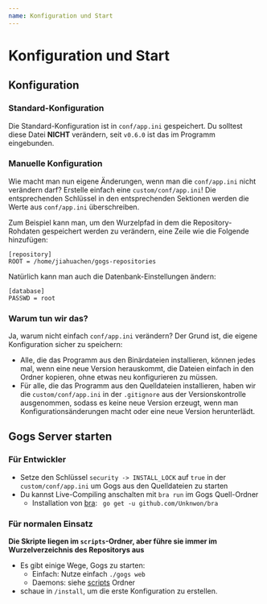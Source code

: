 ```yaml
---
name: Konfiguration und Start
---
```


# Konfiguration und Start

## Konfiguration

### Standard-Konfiguration

Die Standard-Konfiguration ist in `conf/app.ini` gespeichert. Du solltest diese Datei **NICHT** verändern, seit `v0.6.0` ist das im Programm eingebunden.

### Manuelle Konfiguration

Wie macht man nun eigene Änderungen, wenn man die `conf/app.ini` nicht verändern darf? Erstelle einfach eine `custom/conf/app.ini`! Die entsprechenden Schlüssel in den entsprechenden Sektionen werden die Werte aus `conf/app.ini` überschreiben.

Zum Beispiel kann man, um den Wurzelpfad in dem die Repository-Rohdaten gespeichert werden zu verändern, eine Zeile wie die Folgende hinzufügen:

```
[repository]
ROOT = /home/jiahuachen/gogs-repositories
```

Natürlich kann man auch die Datenbank-Einstellungen ändern:

```
[database]
PASSWD = root
```

### Warum tun wir das?

Ja, warum nicht einfach `conf/app.ini` verändern? Der Grund ist, die eigene Konfiguration sicher zu speichern:

- Alle, die das Programm aus den Binärdateien installieren, können jedes mal, wenn eine neue Version herauskommt, die Dateien einfach in den Ordner kopieren, ohne etwas neu konfigurieren zu müssen.
- Für alle, die das Programm aus den Quelldateien installieren, haben wir die `custom/conf/app.ini` in der `.gitignore` aus der Versionskontrolle ausgenommen, sodass es keine neue Version erzeugt, wenn man Konfigurationsänderungen macht oder eine neue Version herunterlädt.

## Gogs Server starten

### Für Entwickler

- Setze den Schlüssel `security -> INSTALL_LOCK` auf `true` in der `custom/conf/app.ini` um Gogs aus den Quelldateien zu starten
- Du kannst Live-Compiling anschalten mit `bra run` im Gogs Quell-Ordner
	- Installation von [bra](https://github.com/Unknwon/bra): ` go get -u github.com/Unknwon/bra`

### Für normalen Einsatz

**Die Skripte liegen im `scripts`-Ordner, aber führe sie immer im Wurzelverzeichnis des Repositorys aus**

- Es gibt einige Wege, Gogs zu starten:
	- Einfach: Nutze einfach `./gogs web`
	- Daemons: siehe [scripts](https://github.com/gogits/gogs/tree/master/scripts) Ordner
- schaue in `/install`, um die erste Konfiguration zu erstellen.

